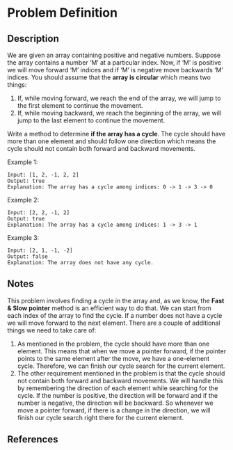 # Problem Definition

## Description

We are given an array containing positive and negative numbers. Suppose the array contains a number ‘M’ at a particular index. Now, if ‘M’ is positive we will move forward ‘M’ indices and if ‘M’ is negative move backwards ‘M’ indices. You should assume that the **array is circular** which means two things:

1. If, while moving forward, we reach the end of the array, we will jump to the first element to continue the movement.
2. If, while moving backward, we reach the beginning of the array, we will jump to the last element to continue the movement.

Write a method to determine **if the array has a cycle**. The cycle should have more than one element and should follow one direction which means the cycle should not contain both forward and backward movements.

Example 1:

```plaintext
Input: [1, 2, -1, 2, 2]
Output: true
Explanation: The array has a cycle among indices: 0 -> 1 -> 3 -> 0
```

Example 2:

```plaintext
Input: [2, 2, -1, 2]
Output: true
Explanation: The array has a cycle among indices: 1 -> 3 -> 1
```

Example 3:

```plaintext
Input: [2, 1, -1, -2]
Output: false
Explanation: The array does not have any cycle.
```

## Notes

This problem involves finding a cycle in the array and, as we know, the **Fast & Slow pointer** method is an efficient way to do that. We can start from each index of the array to find the cycle. If a number does not have a cycle we will move forward to the next element. There are a couple of additional things we need to take care of:

1. As mentioned in the problem, the cycle should have more than one element. This means that when we move a pointer forward, if the pointer points to the same element after the move, we have a one-element cycle. Therefore, we can finish our cycle search for the current element.
2. The other requirement mentioned in the problem is that the cycle should not contain both forward and backward movements. We will handle this by remembering the direction of each element while searching for the cycle. If the number is positive, the direction will be forward and if the number is negative, the direction will be backward. So whenever we move a pointer forward, if there is a change in the direction, we will finish our cycle search right there for the current element.

## References
